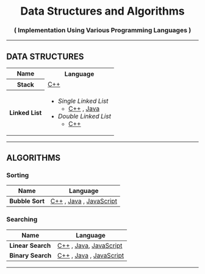 <h1 align="center">Data Structures and Algorithms</h1>
<h3 align="center">( Implementation Using Various Programming Languages )</h3>

<hr />

<h2>DATA STRUCTURES</h2>

<table>
  <tr>
    <th>Name</th>
    <th>Language</th>
  </tr>
  <tr>
    <th>Stack</th>
    <td>
    <a href="./C++/Data%20Structures/Stack.cpp">C++</a>
    </td>
  </tr>
  <tr>
    <th>Linked List</th>
    <td>
      <ul>
        <li>
          <i>Single Linked List</i>
          <ul>
            <li>
            <a href="./C++/Data%20Structures/Linked%20List/Single_Linked_List.cpp">C++</a> , 
              <a href="./Java/Data%20Structures/Linked%20List/Single_Linked_List.java">Java</a>
            </li>
          </ul>
        </li>
        <li>
          <i>Double Linked List</i>
          <ul>
            <li>
            <a href="./C++/Data%20Structures/Linked%20List/Double_Linked_List.cpp">C++</a>
            </li>
          </ul>
        </li>
      </ul>
    </td>
  </tr>
</table>

<hr />

<h2>ALGORITHMS</h2>

<h3>Sorting</h3>

| Name | Language |
| --- | --- |
| <b>Bubble Sort</b> | [C++](./C++/Algorithms/Sorting/Bubble_Sort.cpp) , [Java](./Java/Algorithms/Sorting/Bubble_Sort.java) , [JavaScript](./JavaScript/Algorithms/Sorting/Bubble_Sort.js) |

<h3>Searching</h3>

| Name | Language |
| --- | --- |
| <b>Linear Search</b> | [C++](./C++/Algorithms/Searching/Linear_Search.cpp) , [Java](./Java/Algorithms/Searching/Linear_Search.java), [JavaScript](./JavaScript/Algorithms/Searching/Linear_Search.js) |
| <b>Binary Search</b> | [C++](./C++/Algorithms/Searching/Binary_Search.cpp) , [Java](./Java/Algorithms/Searching/Binary_Search.java) , [JavaScript](./JavaScript/Algorithms/Searching/Binary_Search.js) |

<hr />
